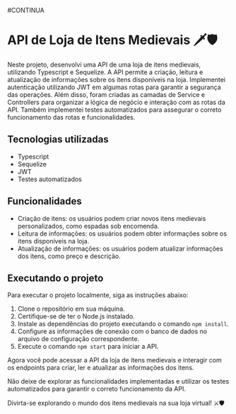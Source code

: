 #CONTINUA

# API de Loja de Itens Medievais 🗡️🛡️

Neste projeto, desenvolvi uma API de uma loja de itens medievais, utilizando Typescript e Sequelize. A API permite a criação, leitura e atualização de informações sobre os itens disponíveis na loja. Implementei autenticação utilizando JWT em algumas rotas para garantir a segurança das operações. Além disso, foram criadas as camadas de Service e Controllers para organizar a lógica de negócio e interação com as rotas da API. Também implementei testes automatizados para assegurar o correto funcionamento das rotas e funcionalidades.

## Tecnologias utilizadas

- Typescript
- Sequelize
- JWT
- Testes automatizados

## Funcionalidades

- Criação de itens: os usuários podem criar novos itens medievais personalizados, como espadas sob encomenda.
- Leitura de informações: os usuários podem obter informações sobre os itens disponíveis na loja.
- Atualização de informações: os usuários podem atualizar informações dos itens, como preço e descrição.

## Executando o projeto

Para executar o projeto localmente, siga as instruções abaixo:

1. Clone o repositório em sua máquina.
2. Certifique-se de ter o Node.js instalado.
3. Instale as dependências do projeto executando o comando `npm install`.
4. Configure as informações de conexão com o banco de dados no arquivo de configuração correspondente.
5. Execute o comando `npm start` para iniciar a API.

Agora você pode acessar a API da loja de itens medievais e interagir com os endpoints para criar, ler e atualizar as informações dos itens.

Não deixe de explorar as funcionalidades implementadas e utilizar os testes automatizados para garantir o correto funcionamento da API.

Divirta-se explorando o mundo dos itens medievais na sua loja virtual! ⚔️🛡️
